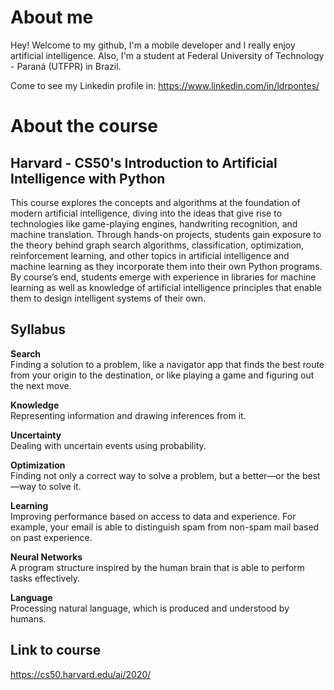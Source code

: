 # About me
Hey! Welcome to my github, I'm a mobile developer and I really enjoy artificial intelligence. Also, I'm a student at Federal University of Technology - Paraná (UTFPR) in Brazil.

Come to see my Linkedin profile in: https://www.linkedin.com/in/ldrpontes/

# About the course
## Harvard - CS50's Introduction to Artificial Intelligence with Python

This course explores the concepts and algorithms at the foundation of modern artificial intelligence, diving into the ideas that give rise to technologies like game-playing engines, handwriting recognition, and machine translation. Through hands-on projects, students gain exposure to the theory behind graph search algorithms, classification, optimization, reinforcement learning, and other topics in artificial intelligence and machine learning as they incorporate them into their own Python programs. By course’s end, students emerge with experience in libraries for machine learning as well as knowledge of artificial intelligence principles that enable them to design intelligent systems of their own.

## Syllabus

<b>Search</b><br/>
Finding a solution to a problem, like a navigator app that finds the best route from your origin to the destination, or like playing a game and figuring out the next move.

<b>Knowledge</b><br/>
Representing information and drawing inferences from it.

<b>Uncertainty</b><br/>
Dealing with uncertain events using probability.

<b>Optimization</b><br/>
Finding not only a correct way to solve a problem, but a better—or the best—way to solve it.

<b>Learning</b><br/>
Improving performance based on access to data and experience. For example, your email is able to distinguish spam from non-spam mail based on past experience.

<b>Neural Networks</b><br/>
A program structure inspired by the human brain that is able to perform tasks effectively.

<b>Language</b><br/>
Processing natural language, which is produced and understood by humans.

## Link to course

https://cs50.harvard.edu/ai/2020/
